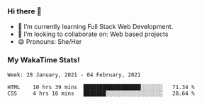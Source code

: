 ### Hi there 👋

- 🌱 I’m currently learning Full Stack Web Development.
- 👯 I’m looking to collaborate on: Web based projects
- 😄 Pronouns: She/Her

### My WakaTime Stats!

<!--START_SECTION:waka-->
```text
Week: 28 January, 2021 - 04 February, 2021

HTML    10 hrs 39 mins  ██████████████████░░░░░░░   71.34 % 
CSS     4 hrs 16 mins   ███████░░░░░░░░░░░░░░░░░░   28.64 % 
```
<!--END_SECTION:waka-->
